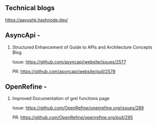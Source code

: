 ## Technical blogs 

https://aayushk.hashnode.dev/

## AsyncApi -

1) Structured Enhancement of Guide to APIs and Architecture Concepts Blog

    Issue: https://github.com/asyncapi/website/issues/2577
   
    PR: https://github.com/asyncapi/website/pull/2578

## OpenRefine -

1) Improved Documentation of grel functions page

   Issue: https://github.com/OpenRefine/openrefine.org/issues/289
   
   PR: https://github.com/OpenRefine/openrefine.org/pull/295
